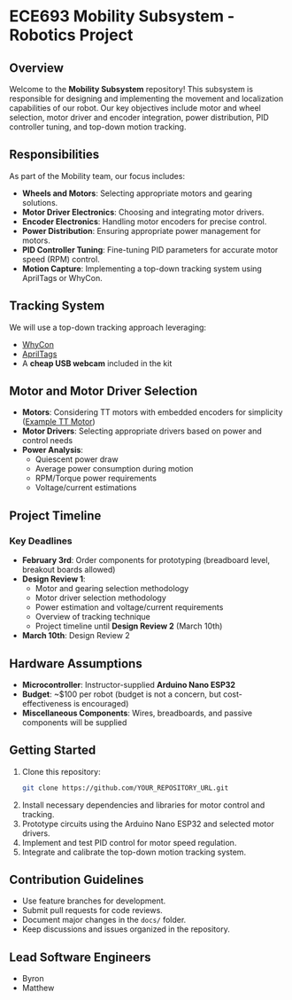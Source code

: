 # ECE693 Mobility Subsystem - Robotics Project

## Overview
Welcome to the **Mobility Subsystem** repository! This subsystem is responsible for designing and implementing the movement and localization capabilities of our robot. Our key objectives include motor and wheel selection, motor driver and encoder integration, power distribution, PID controller tuning, and top-down motion tracking.

## Responsibilities
As part of the Mobility team, our focus includes:
- **Wheels and Motors**: Selecting appropriate motors and gearing solutions.
- **Motor Driver Electronics**: Choosing and integrating motor drivers.
- **Encoder Electronics**: Handling motor encoders for precise control.
- **Power Distribution**: Ensuring appropriate power management for motors.
- **PID Controller Tuning**: Fine-tuning PID parameters for accurate motor speed (RPM) control.
- **Motion Capture**: Implementing a top-down tracking system using AprilTags or WhyCon.

## Tracking System
We will use a top-down tracking approach leveraging:
- [WhyCon](https://github.com/jiriUlr/whycon-ros)
- [AprilTags](https://github.com/christianrauch/apriltag_ros)
- A **cheap USB webcam** included in the kit

## Motor and Motor Driver Selection
- **Motors**: Considering TT motors with embedded encoders for simplicity ([Example TT Motor](https://www.hiwonder.com/products/tt-motor-plastic?variant=40452432298071&srsltid=AfmBOoqYtg5Yp8X2HhM_1UxTe5uOhzZg6eclLhZCLnoyyDC-aWa29SCf))
- **Motor Drivers**: Selecting appropriate drivers based on power and control needs
- **Power Analysis**:
  - Quiescent power draw
  - Average power consumption during motion
  - RPM/Torque power requirements
  - Voltage/current estimations

## Project Timeline
### Key Deadlines
- **February 3rd**: Order components for prototyping (breadboard level, breakout boards allowed)
- **Design Review 1**:
  - Motor and gearing selection methodology
  - Motor driver selection methodology
  - Power estimation and voltage/current requirements
  - Overview of tracking technique
  - Project timeline until **Design Review 2** (March 10th)
- **March 10th**: Design Review 2

## Hardware Assumptions
- **Microcontroller**: Instructor-supplied **Arduino Nano ESP32**
- **Budget**: ~$100 per robot (budget is not a concern, but cost-effectiveness is encouraged)
- **Miscellaneous Components**: Wires, breadboards, and passive components will be supplied

## Getting Started
1. Clone this repository:
   ```sh
   git clone https://github.com/YOUR_REPOSITORY_URL.git
   ```
2. Install necessary dependencies and libraries for motor control and tracking.
3. Prototype circuits using the Arduino Nano ESP32 and selected motor drivers.
4. Implement and test PID control for motor speed regulation.
5. Integrate and calibrate the top-down motion tracking system.

## Contribution Guidelines
- Use feature branches for development.
- Submit pull requests for code reviews.
- Document major changes in the `docs/` folder.
- Keep discussions and issues organized in the repository.

## Lead Software Engineers
- Byron 
- Matthew 


